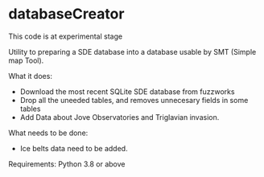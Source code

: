 # databaseCreator

This code is at experimental stage

Utility to preparing a SDE database into a database usable by SMT (Simple map Tool).

What it does:

  * Download the most recent SQLite SDE database from fuzzworks 
  * Drop all the uneeded tables, and removes unnecesary fields in some tables
  * Add Data about Jove Observatories and Triglavian invasion.

What needs to be done:
  * Ice belts data need to be added.

Requirements:
  Python 3.8 or above
  
